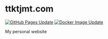 # ttktjmt.com

[![GitHub Pages Update](https://github.com/ttktjmt/ttktjmt.com/actions/workflows/gh-pages.yml/badge.svg)](https://github.com/ttktjmt/ttktjmt.com/actions/workflows/gh-pages.yml)
[![Docker Image Update](https://github.com/ttktjmt/ttktjmt.com/actions/workflows/docker.yml/badge.svg)](https://github.com/ttktjmt/ttktjmt.com/actions/workflows/docker.yml)

My personal website